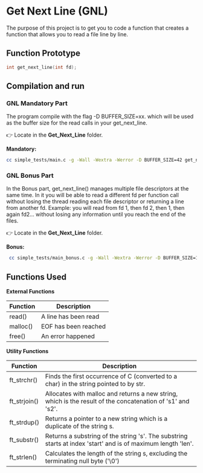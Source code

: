 # Get Next Line (GNL)  

The purpose of this project is to get you to code a function that creates a function that allows you to read a file line by line.

## Function Prototype
```c
int	get_next_line(int fd);
```
## Compilation and run

### GNL Mandatory Part

The program compile with the flag -D BUFFER_SIZE=xx. which will be used as the buffer size for the read calls in your get_next_line.

 :point_right: Locate in the **Get_Next_Line** folder.

**Mandatory:**
```bash
cc simple_tests/main.c -g -Wall -Wextra -Werror -D BUFFER_SIZE=42 get_next_line.c get_next_line_utils.c && ./a.out
```

### GNL Bonus Part

In the Bonus part, get_next_line() manages multiple file descriptors at the same time. In it you will be able to read a different fd per function call without losing the thread reading each file descriptor or returning a line from another fd.
Example: you will read from fd 1, then fd 2, then 1, then again fd2... without losing any information until you reach the end of the files.

 :point_right: Locate in the **Get_Next_Line** folder.
 
**Bonus:**
```bash
 cc simple_tests/main_bonus.c -g -Wall -Wextra -Werror -D BUFFER_SIZE=1 get_next_line_bonus.c get_next_line_utils_bonus.c && ./a.out
```

## Functions Used

**External Functions**

 | Function | Description         |
 |-----------|----------------------|
 |  read() | A line has been read |
 |  malloc() | EOF has been reached |
 |  free() | An error happened |

**Utility Functions**

 | Function | Description         |
 |-----------|----------------------|
 |  ft_strchr() | Finds the first occurrence of C (converted to a char) in the string pointed to by str. |
 |  ft_strjoin() | Allocates with malloc and returns a new string, which is the result of the concatenation of 's1' and 's2'. |
 |  ft_strdup() | Returns a pointer to a  new  string  which  is  a duplicate  of the string s. |
 |  ft_substr() | Returns a substring of the string 's'. The substring starts at index 'start' and is of maximum length 'len'. |
 |  ft_strlen() |  Calculates the length of the string s, excluding the terminating null byte ('\0') |
